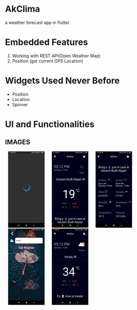 # AkClima
a weather forecast app in flutter.
<br />



#    Embedded Features<br>
 1. Working with REST API(Open Weather Map)<br>
 2. Position (get current GPS Location)
 
 
 # Widgets Used Never Before<br>
- Position<br>
- Location<br />
- Spinner<br />

# UI and Functionalities<br>
<p align="center"><h2> IMAGES </h2></p>
<p>
 <img src = 'images/first.jpg' height = 250 width = 120 hspace=10 >
 <img src = 'images/second.jpg' height = 250 width = 120 hspace=10 >
 <img src = 'images/third.jpg' height = 250 width = 120 hspace=10 >
 <img src = 'images/fourth.jpg' height = 250 width = 120 hspace=10 >
 <img src = 'images/fifth.jpg' height = 250 width = 120 hspace=10 >
 </p>
